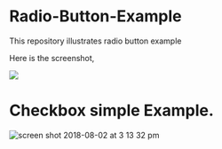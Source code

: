 # Radio-Button-Example
This repository illustrates radio button example

Here is the screenshot,

![](https://user-images.githubusercontent.com/39058892/46408918-5cdb4900-c731-11e8-8249-c144c9893aa6.png)

# Checkbox simple Example.


![screen shot 2018-08-02 at 3 13 32 pm](https://user-images.githubusercontent.com/39058892/43576764-bfafc60a-9667-11e8-815e-ba6469747c10.png)
